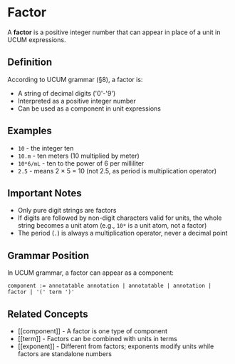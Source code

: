 # Factor

A **factor** is a positive integer number that can appear in place of a unit in UCUM expressions.

## Definition

According to UCUM grammar (§8), a factor is:
- A string of decimal digits ('0'-'9')
- Interpreted as a positive integer number
- Can be used as a component in unit expressions

## Examples

- `10` - the integer ten
- `10.m` - ten meters (10 multiplied by meter)
- `10*6/mL` - ten to the power of 6 per milliliter
- `2.5` - means 2 × 5 = 10 (not 2.5, as period is multiplication operator)

## Important Notes

- Only pure digit strings are factors
- If digits are followed by non-digit characters valid for units, the whole string becomes a unit atom (e.g., `10*` is a unit atom, not a factor)
- The period (`.`) is always a multiplication operator, never a decimal point

## Grammar Position

In UCUM grammar, a factor can appear as a component:
```
component := annotatable annotation | annotatable | annotation | factor | '(' term ')'
```

## Related Concepts

- [[component]] - A factor is one type of component
- [[term]] - Factors can be combined with units in terms
- [[exponent]] - Different from factors; exponents modify units while factors are standalone numbers